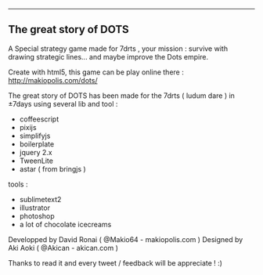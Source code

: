 ------------------------
The great story of DOTS
------------------------

A Special strategy game made for 7drts , your mission : survive with drawing strategic lines... and maybe improve the Dots empire.

Create with html5, this game can be play online there : http://makiopolis.com/dots/

The great story of DOTS has been made for the 7drts ( ludum dare ) in ±7days using several lib and tool :
- coffeescript
- pixijs
- simplifyjs
- boilerplate
- jquery 2.x
- TweenLite
- astar ( from bringjs )

tools :
- sublimetext2
- illustrator
- photoshop
- a lot of chocolate icecreams

Developped by David Ronai ( @Makio64 - makiopolis.com )
Designed by Aki Aoki ( @Akican - akican.com )

Thanks to read it and every tweet / feedback will be appreciate ! :)